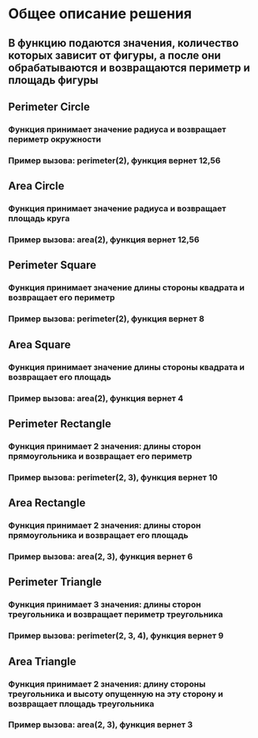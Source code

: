 # Общее описание решения
## В функцию подаются значения, количество которых зависит от фигуры, а после они обрабатываются и возвращаются периметр и площадь фигуры

## Perimeter Circle
### Функция принимает значение радиуса и возвращает периметр окружности
### Пример вызова: perimeter(2), функция вернет 12,56

## Area Circle
### Функция принимает значение радиуса и возвращает площадь круга
### Пример вызова: area(2), функция вернет 12,56

## Perimeter Square
### Функция принимает значение длины стороны квадрата и возвращает его периметр
### Пример вызова: perimeter(2), функция вернет 8

## Area Square
### Функция принимает значение длины стороны квадрата и возвращает его площадь
### Пример вызова: area(2), функция вернет 4

## Perimeter Rectangle
### Функция принимает 2 значения: длины сторон прямоугольника и возвращает его периметр
### Пример вызова: perimeter(2, 3), функция вернет 10

## Area Rectangle
### Функция принимает 2 значения: длины сторон прямоугольника и возвращает его площадь
### Пример вызова: area(2, 3), функция вернет 6

## Perimeter Triangle
### Функция принимает 3 значения: длины сторон треугольника и возвращает периметр треугольника
### Пример вызова: perimeter(2, 3, 4), функция вернет 9

## Area Triangle
### Функция принимает 2 значения: длину стороны треугольника и высоту опущенную на эту сторону и возвращает площадь треугольника
### Пример вызова: area(2, 3), функция вернет 3